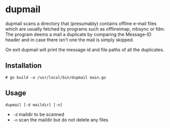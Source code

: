 # dupmail

dupmail scans a directory that (presumably) contains offline e-mail
files which are usually fetched by programs such as offlineimap,
mbsync or fdm. The program deems a mail a duplicate by comparing
the Message-ID header and in case there isn't one the mail is simply
skipped.

On exit dupmail will print the message id and file paths of all the
duplicates.

## Installation

    # go build -o /usr/local/bin/dupmail main.go

## Usage

`dupmail [-d maildir] [-n]`

* `-d`	maildir to be scanned
* `-n`	scan the maildir but do not delete any files
